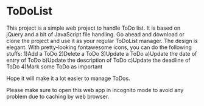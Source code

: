 # ToDoList
This project is a simple web project to handle ToDo list. It is based on jQuery and a bit of JavaScript file handling.
Go ahead and download or clone the project and use it as your regular ToDoList manager.
The design is elegant. With pretty-looking fontawesome icons, you can do the following stuffs:
1)Add a ToDo
2)Delete a ToDo
3)Update a ToDo
    a)Update the date of entry of ToDo
    b)Update the description of ToDo
    c)Update the deadline of ToDo
4)Mark some ToDo as important

Hope it will make it a lot easier to manage ToDos.

Please make sure to open this web app in incognito mode to avoid any problem due to caching by web browser.

